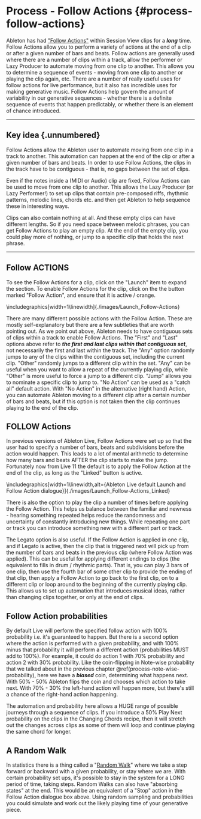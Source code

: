 # Process - Follow Actions {#process-follow-actions}

Ableton has had ["Follow Actions"](https://www.ableton.com/en/live-manual/11/launching-clips/#follow-actions) within Session View clips for a ***long*** time. Follow Actions allow you to perform a variety of actions at the end of a clip or after a given number of bars and beats. Follow actions are generally used where there are a number of clips within a track, allow the performer or Lazy Producer to automate moving from one clip to another. This allows you to determine a sequence of events - moving from one clip to another or playing the clip again, etc. There are a number of really useful uses for follow actions for live performance, but it also has incredible uses for making generative music. Follow Actions help govern the amount of variability in our generative sequences - whether there is a definite sequence of events that happen predictably, or whether there is an element of chance introduced.

------------------------------------------------------------------------

## Key idea {.unnumbered}

Follow Actions allow the Ableton user to automate moving from one clip in a track to another. This automation can happen at the end of the clip or after a given number of bars and beats. In order to use Follow Actions, the clips in the track have to be contiguous - that is, no gaps between the set of clips.

Even if the notes inside a (MIDI or Audio) clip are fixed, Follow Actions can be used to move from one clip to another. This allows the Lazy Producer (or Lazy Performer!) to set up clips that contain pre-composed riffs, rhythmic patterns, melodic lines, chords etc. and then get Ableton to help sequence these in interesting ways.

Clips can also contain nothing at all. And these empty clips can have different lengths. So if you need space between melodic phrases, you can get Follow Actions to play an empty clip. At the end of the empty clip, you could play more of nothing, or jump to a specific clip that holds the next phrase.

------------------------------------------------------------------------

## Follow ACTIONS

To see the Follow Actions for a clip, click on the "Launch" item to expand the section. To enable Follow Actions for the clip, click on the the button marked "Follow Action", and ensure that it is active / orange.




\includegraphics[width=1\linewidth]{./images/Launch_Follow-Actions} 

There are many different possible actions with the Follow Action. These are mostly self-explanatory but there are a few subtleties that are worth pointing out. As we point out above, Ableton needs to have contiguous sets of clips within a track to enable Follow Actions. The "First" and "Last" options above refer to ***the first and last clips within that contiguous set***, not necessarily the first and last within the track. The "Any" option randomly jumps to any of the clips within the contiguous set, including the current clip. "Other" randomly jumps to a different clip within the set. "Any" can be useful when you want to allow a repeat of the currently playing clip, while "Other" is more useful to force a jump to a different clip. "Jump" allows you to nominate a specific clip to jump to. "No Action" can be used as a "catch all" default action. With "No Action" in the alternative (right hand) Action, you can automate Ableton moving to a different clip after a certain number of bars and beats, but if this option is not taken then the clip continues playing to the end of the clip.

## FOLLOW Actions

In previous versions of Ableton Live, Follow Actions were set up so that the user had to specify a number of bars, beats and subdivisions before the action would happen. This leads to a lot of mental arithmetic to determine how many bars and beats AFTER the clip starts to make the jump. Fortunately now from Live 11 the default is to apply the Follow Action at the end of the clip, as long as the "Linked" button is active.


\includegraphics[width=1\linewidth,alt={Ableton Live default Launch and Follow Action dialogue}]{./images/Launch_Follow-Actions_Linked} 

There is also the option to play the clip a number of times before applying the Follow Action. This helps us balance between the familiar and newness - hearing something repeated helps reduce the randomness and uncertainty of constantly introducing new things. While repeating one part or track you can introduce something new with a different part or track.

The Legato option is also useful. If the Follow Action is applied in one clip, and if Legato is active, then the clip that is triggered next will pick up from the number of bars and beats in the previous clip (where Follow Action was applied). This can be useful for applying different endings to clips (the equivalent to fills in drum / rhythmic parts). That is, you can play 3 bars of one clip, then use the fourth bar of some other clip to provide the ending of that clip, then apply a Follow Action to go back to the first clip, on to a different clip or loop around to the beginning of the currently playing clip. This allows us to set up automation that introduces musical ideas, rather than changing clips together, or only at the end of clips.

## Follow Action probabilities

By default Live will perform the specified follow action with 100% probability i.e. it's guaranteed to happen. But there is a second option where the action is performed with a given probability, and with 100% minus that probability it will perform a different action (probabilities MUST add to 100%). For example, it could do action 1 with 70% probability and action 2 with 30% probability. Like the coin-flipping in Note-wise probability that we talked about in the previous chapter \@ref(process-note-wise-probability), here we have a ***biased*** coin, determining what happens next. With 50% - 50% Ableton flips the coin and chooses which action to take next. With 70% - 30% the left-hand action will happen more, but there's still a chance of the right-hand action happening.

The automation and probability here allows a HUGE range of possible journeys through a sequence of clips. If you introduce a 50% Play Next probability on the clips in the Changing Chords recipe, then it will stretch out the changes across clips as some of them will loop and continue playing the same chord for longer.

## A Random Walk

In statistics there is a thing called a "[Random Walk](https://en.wikipedia.org/wiki/Random_walk "Wikipedia article on Random Walks")" where we take a step forward or backward with a given probability, or stay where we are. With certain probability set ups, it's possible to stay in the system for a LONG period of time, taking steps. Random Walks can also have "absorbing states" at the end. This would be an equivalent of a "Stop" action in the Follow Action dialogue box above. Using random sampling and probabilities you could simulate and work out the likely playing time of your generative piece.
